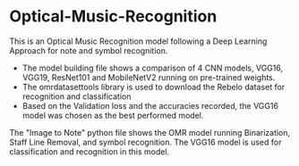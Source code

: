 # Optical-Music-Recognition
This is an Optical Music Recognition model following a Deep Learning Approach for note and symbol recognition.

- The model building file shows a comparison of 4 CNN models, VGG16, VGG19, ResNet101 and MobileNetV2 running on pre-trained weights. 
- The omrdatasettools library is used to download the Rebelo dataset for recognition and classification
- Based on the Validation loss and the accuracies recorded, the VGG16 model was chosen as the best performed model.

The "Image to Note" python file shows the OMR model running Binarization, Staff Line Removal, and symbol recognition. 
The VGG16 model is used for classification and recognition in this model.
